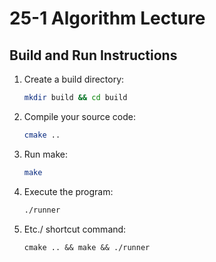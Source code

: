 # 25-1 Algorithm Lecture

## Build and Run Instructions

1. Create a build directory:
   ```bash
   mkdir build && cd build
   ```

2. Compile your source code:
   ```bash
   cmake ..
   ```

3. Run make:
   ```bash
   make
   ```

4. Execute the program:
    ```bash
    ./runner
    ```

5. Etc./ shortcut command:
   ```
   cmake .. && make && ./runner
   ```